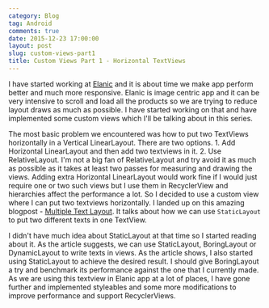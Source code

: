 ```yaml
---
category: Blog
tag: Android
comments: true
date: 2015-12-23 17:00:00
layout: post
slug: custom-views-part1
title: Custom Views Part 1 - Horizontal TextViews
---
```


I have started working at [Elanic](http://elanic.in/) and it is about time we make app perform better and much more responsive. Elanic is image centric app and it can be very intensive to scroll and load all the products so we are trying to reduce layout draws as much as possible. I have started working on that and have implemented some custom views which I'll be talking about in this series.

The most basic problem we encountered was how to put two TextViews horizontally in a Vertical LinearLayout. There are two options. 1. Add Horizontal LinearLayout and then add two textviews in it. 2. Use RelativeLayout. I'm not a big fan of RelativeLayout and try avoid it as much as possible as it takes at least two passes for measuring and drawing the views. Adding extra Horizontal LinearLayout would work fine if I would just require one or two such views but I use them in RecyclerView and hierarchies affect the performance a lot. So I decided to use a custom view where I can put two textviews horizontally. I landed up on this amazing blogpost - [Multiple Text Layout](https://sriramramani.wordpress.com/2014/08/14/multiple-text-layout/). It talks about how we can use `StaticLayout` to put two different texts in one TextView.

I didn't have much idea about StaticLayout at that time so I started reading about it. As the article suggests, we can use StaticLayout, BoringLayout or DynamicLayout to write texts in views. As the article shows, I also started using StaticLayout to achieve the desired result. I should give BoringLayout a try and benchmark its performance against the one that I currently made. As we are using this textview in Elanic app at a lot of places, I have gone further and implemented styleables and some more modifications to improve performance and support RecyclerViews.
